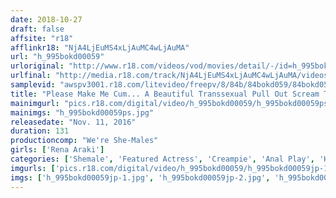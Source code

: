 ```yaml
---
date: 2018-10-27
draft: false
affsite: "r18"
afflinkr18: "NjA4LjEuMS4xLjAuMC4wLjAuMA"
url: "h_995bokd00059"
urloriginal: "http://www.r18.com/videos/vod/movies/detail/-/id=h_995bokd00059"
urlfinal: "http://media.r18.com/track/NjA4LjEuMS4xLjAuMC4wLjAuMA/videos/vod/movies/detail/-/id=h_995bokd00059"
samplevid: "awspv3001.r18.com/litevideo/freepv/8/84b/84bokd059/84bokd059_dmb_w.mp4"
title: "Please Make Me Cum... A Beautiful Transsexual Pull Out Scream Tease Rena Araki"
mainimgurl: "pics.r18.com/digital/video/h_995bokd00059/h_995bokd00059ps.jpg"
mainimgs: "h_995bokd00059ps.jpg"
releasedate: "Nov. 11, 2016"
duration: 131
productioncomp: "We're She-Males"
girls: ['Rena Araki']
categories: ['Shemale', 'Featured Actress', 'Creampie', 'Anal Play', 'Hi-Def']
imgurls: ['pics.r18.com/digital/video/h_995bokd00059/h_995bokd00059jp-1.jpg', 'pics.r18.com/digital/video/h_995bokd00059/h_995bokd00059jp-2.jpg', 'pics.r18.com/digital/video/h_995bokd00059/h_995bokd00059jp-3.jpg', 'pics.r18.com/digital/video/h_995bokd00059/h_995bokd00059jp-4.jpg', 'pics.r18.com/digital/video/h_995bokd00059/h_995bokd00059jp-5.jpg', 'pics.r18.com/digital/video/h_995bokd00059/h_995bokd00059jp-6.jpg', 'pics.r18.com/digital/video/h_995bokd00059/h_995bokd00059jp-7.jpg', 'pics.r18.com/digital/video/h_995bokd00059/h_995bokd00059jp-8.jpg', 'pics.r18.com/digital/video/h_995bokd00059/h_995bokd00059jp-9.jpg', 'pics.r18.com/digital/video/h_995bokd00059/h_995bokd00059jp-10.jpg', 'pics.r18.com/digital/video/h_995bokd00059/h_995bokd00059jp-11.jpg', 'pics.r18.com/digital/video/h_995bokd00059/h_995bokd00059jp-12.jpg', 'pics.r18.com/digital/video/h_995bokd00059/h_995bokd00059jp-13.jpg', 'pics.r18.com/digital/video/h_995bokd00059/h_995bokd00059jp-14.jpg', 'pics.r18.com/digital/video/h_995bokd00059/h_995bokd00059jp-15.jpg', 'pics.r18.com/digital/video/h_995bokd00059/h_995bokd00059jp-16.jpg', 'pics.r18.com/digital/video/h_995bokd00059/h_995bokd00059jp-17.jpg', 'pics.r18.com/digital/video/h_995bokd00059/h_995bokd00059jp-18.jpg', 'pics.r18.com/digital/video/h_995bokd00059/h_995bokd00059jp-19.jpg', 'pics.r18.com/digital/video/h_995bokd00059/h_995bokd00059jp-20.jpg']
imgs: ['h_995bokd00059jp-1.jpg', 'h_995bokd00059jp-2.jpg', 'h_995bokd00059jp-3.jpg', 'h_995bokd00059jp-4.jpg', 'h_995bokd00059jp-5.jpg', 'h_995bokd00059jp-6.jpg', 'h_995bokd00059jp-7.jpg', 'h_995bokd00059jp-8.jpg', 'h_995bokd00059jp-9.jpg', 'h_995bokd00059jp-10.jpg', 'h_995bokd00059jp-11.jpg', 'h_995bokd00059jp-12.jpg', 'h_995bokd00059jp-13.jpg', 'h_995bokd00059jp-14.jpg', 'h_995bokd00059jp-15.jpg', 'h_995bokd00059jp-16.jpg', 'h_995bokd00059jp-17.jpg', 'h_995bokd00059jp-18.jpg', 'h_995bokd00059jp-19.jpg', 'h_995bokd00059jp-20.jpg']
---
```

